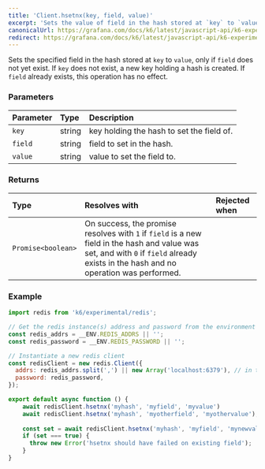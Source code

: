 ```yaml
---
title: 'Client.hsetnx(key, field, value)'
excerpt: 'Sets the value of field in the hash stored at `key` to `value` only if field does not exist in the hash.'
canonicalUrl: https://grafana.com/docs/k6/latest/javascript-api/k6-experimental/redis/client/client-hsetnx/
redirect: https://grafana.com/docs/k6/latest/javascript-api/k6-experimental/redis/client/client-hsetnx/
---
```


Sets the specified field in the hash stored at `key` to `value`, only if `field` does not yet exist. If `key` does not exist, a new key holding a hash is created. If `field` already exists, this operation has no effect.

### Parameters

| Parameter | Type   | Description                               |
| :-------- | :----- | :---------------------------------------- |
| `key`     | string | key holding the hash to set the field of. |
| `field`   | string | field to set in the hash.                 |
| `value`   | string | value to set the field to.                |


### Returns

| Type               | Resolves with                                                                                                                                                                         | Rejected when |
| :----------------- | :------------------------------------------------------------------------------------------------------------------------------------------------------------------------------------ | :------------ |
| `Promise<boolean>` | On success, the promise resolves with `1` if `field` is a new field in the hash and value was set, and with `0` if `field` already exists in the hash and no operation was performed. |               |

### Example

<CodeGroup labels={[]}>

```javascript
import redis from 'k6/experimental/redis';

// Get the redis instance(s) address and password from the environment
const redis_addrs = __ENV.REDIS_ADDRS || '';
const redis_password = __ENV.REDIS_PASSWORD || '';

// Instantiate a new redis client
const redisClient = new redis.Client({
  addrs: redis_addrs.split(',') || new Array('localhost:6379'), // in the form of 'host:port', separated by commas
  password: redis_password,
});

export default async function () {
    await redisClient.hsetnx('myhash', 'myfield', 'myvalue')
    await redisClient.hsetnx('myhash', 'myotherfield', 'myothervalue');
    
    const set = await redisClient.hsetnx('myhash', 'myfield', 'mynewvalue');
    if (set === true) {
      throw new Error('hsetnx should have failed on existing field');
    }
}
```

</CodeGroup>